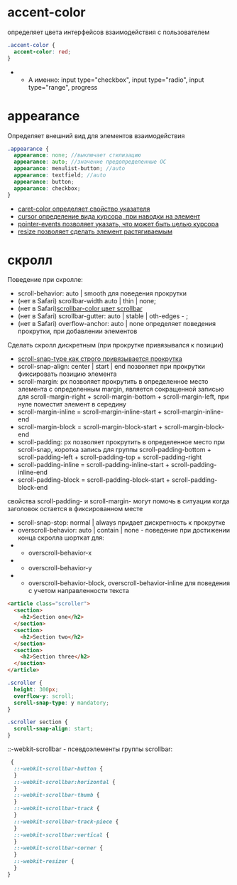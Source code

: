 <!-- Элементы взаимодействия с пользователем ----------------------------------------------------------------------------------------------->

# accent-color

определяет цвета интерфейсов взаимодействия с пользователем

```scss
.accent-color {
  accent-color: red;
}
```

- - А именно: input type="checkbox", input type="radio", input type="range", progress

# appearance

Определяет внешний вид для элементов взаимодействия

```scss
.appearance {
  appearance: none; //выключает стилизацию
  appearance: auto; //значение предопределенные ОС
  appearance: menulist-button; //auto
  appearance: textfield; //auto
  appearance: button;
  appearance: checkbox;
}
```

- [caret-color определяет свойство указателя](./css-props.md/#caret-color)
- [cursor определение вида курсора, при наводки на элемент](./css-props.md/#cursor)
- [pointer-events позволяет указать, что может быть целью курсора](./css-props.md/#pointer-events)
- [resize позволяет сделать элемент растягиваемым](./css-props.md/#resize)

# скролл

Поведение при скролле:

- scroll-behavior: auto | smooth для поведения прокрутки
- (нет в Safari) scrollbar-width auto | thin | none;
- (нет в Safari)[scrollbar-color цвет scrollbar ](./css-props.md/#scrollbar-color)
- (нет в Safari) scrollbar-gutter: auto | stable | oth-edges - ;
- (нет в Safari) overflow-anchor: auto | none определяет поведения прокрутки, при добавлении элементов

Сделать скролл дискретным (при прокрутке привязывался к позиции)

- [scroll-snap-type как строго привязывается прокрутка ](./css-props.md/#scroll-snap-type)
- scroll-snap-align: center | start | end позволяет при прокрутки фиксировать позицию элемента
- scroll-margin: px позволяет прокрутить в определенное место элемента с определенным margin, является сокращенной записью для scroll-margin-right + scroll-margin-bottom + scroll-margin-left, при нуле поместит элемент в середину
- scroll-margin-inline = scroll-margin-inline-start + scroll-margin-inline-end
- scroll-margin-block = scroll-margin-block-start + scroll-margin-block-end
- scroll-padding: px позволяет прокрутить в определенное место при scroll-snap, коротка запись для группы scroll-padding-bottom + scroll-padding-left + scroll-padding-top + scroll-padding-right
- scroll-padding-inline = scroll-padding-inline-start + scroll-padding-inline-end
- scroll-padding-block = scroll-padding-block-start + scroll-padding-block-end

свойства scroll-padding- и scroll-margin- могут помочь в ситуации когда заголовок остается в фиксированном месте

- scroll-snap-stop: normal | always придает дискретность к прокрутке
- overscroll-behavior: auto | contain | none - поведение при достижении конца скролла шорткат для:
- - overscroll-behavior-x
- - overscroll-behavior-y
- - overscroll-behavior-block, overscroll-behavior-inline для поведения с учетом направленности текста

```html
<article class="scroller">
  <section>
    <h2>Section one</h2>
  </section>
  <section>
    <h2>Section two</h2>
  </section>
  <section>
    <h2>Section three</h2>
  </section>
</article>
```

```scss
.scroller {
  height: 300px;
  overflow-y: scroll;
  scroll-snap-type: y mandatory;
}

.scroller section {
  scroll-snap-align: start;
}
```

::-webkit-scrollbar - псевдоэлементы группы scrollbar:

```scss
 {
  ::-webkit-scrollbar-button {
  }
  ::-webkit-scrollbar:horizontal {
  }
  ::-webkit-scrollbar-thumb {
  }
  ::-webkit-scrollbar-track {
  }
  ::-webkit-scrollbar-track-piece {
  }
  ::-webkit-scrollbar:vertical {
  }
  ::-webkit-scrollbar-corner {
  }
  ::-webkit-resizer {
  }
}
```
